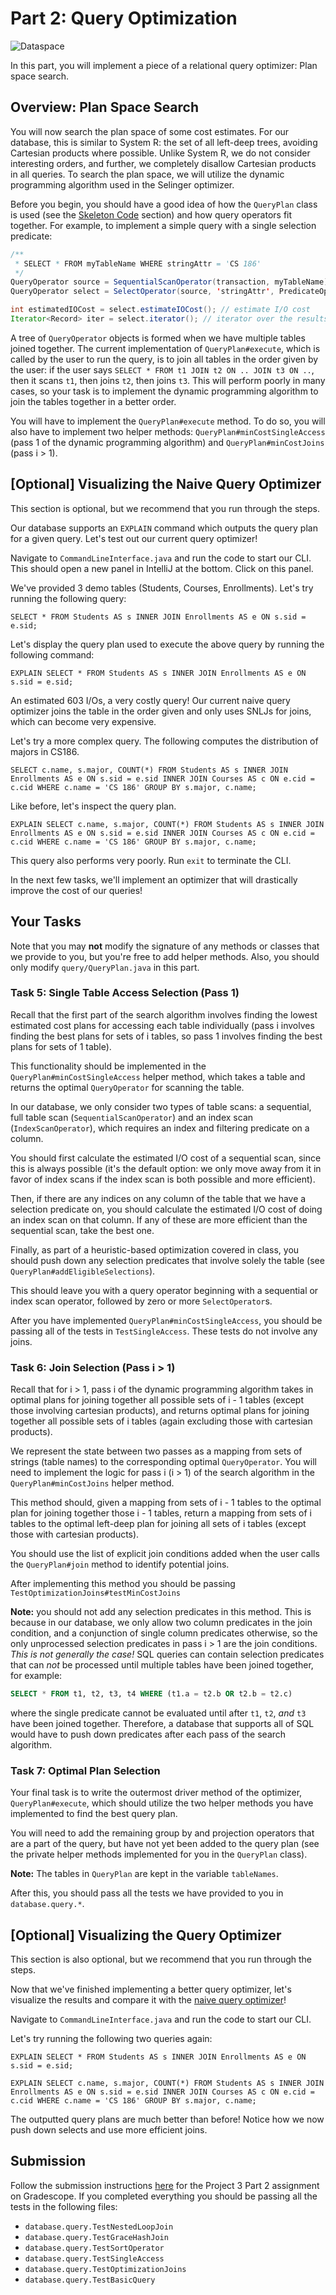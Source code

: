 # Part 2: Query Optimization

![Dataspace](../../.gitbook/assets/dataspace.png)

In this part, you will implement a piece of a relational query optimizer: Plan space search.

## Overview: Plan Space Search

You will now search the plan space of some cost estimates. For our database, this is similar to System R: the set of all left-deep trees, avoiding Cartesian products where possible. Unlike System R, we do not consider interesting orders, and further, we completely disallow Cartesian products in all queries. To search the plan space, we will utilize the dynamic programming algorithm used in the Selinger optimizer.

Before you begin, you should have a good idea of how the `QueryPlan` class is used \(see the [Skeleton Code](skeleton-code.md) section\) and how query operators fit together. For example, to implement a simple query with a single selection predicate:

```java
/**
 * SELECT * FROM myTableName WHERE stringAttr = 'CS 186'
 */
QueryOperator source = SequentialScanOperator(transaction, myTableName);
QueryOperator select = SelectOperator(source, 'stringAttr', PredicateOperator.EQUALS, "CS 186");

int estimatedIOCost = select.estimateIOCost(); // estimate I/O cost
Iterator<Record> iter = select.iterator(); // iterator over the results
```

A tree of `QueryOperator` objects is formed when we have multiple tables joined together. The current implementation of `QueryPlan#execute`, which is called by the user to run the query, is to join all tables in the order given by the user: if the user says `SELECT * FROM t1 JOIN t2 ON .. JOIN t3 ON ..`, then it scans `t1`, then joins `t2`, then joins `t3`. This will perform poorly in many cases, so your task is to implement the dynamic programming algorithm to join the tables together in a better order.

You will have to implement the `QueryPlan#execute` method. To do so, you will also have to implement two helper methods: `QueryPlan#minCostSingleAccess` \(pass 1 of the dynamic programming algorithm\) and `QueryPlan#minCostJoins` \(pass i &gt; 1\).

## \[Optional\] Visualizing the Naive Query Optimizer
This section is optional, but we recommend that you run through the steps.

Our database supports an `EXPLAIN` command which outputs the query plan for a given query. Let's test out our current query optimizer!

Navigate to `CommandLineInterface.java` and run the code to start our CLI. This should open a new panel in IntelliJ at the bottom. Click on this panel. 

We've provided 3 demo tables (Students, Courses, Enrollments). Let's try running the following query:

`SELECT * FROM Students AS s INNER JOIN Enrollments AS e ON s.sid = e.sid;`

Let's display the query plan used to execute the above query by running the following command:

`EXPLAIN SELECT * FROM Students AS s INNER JOIN Enrollments AS e ON s.sid = e.sid;`

An estimated 603 I/Os, a very costly query! Our current naive query optimizer joins the table in the order given and only uses SNLJs for joins, which can become very expensive.

Let's try a more complex query. The following computes the distribution of majors in CS186.

`SELECT c.name, s.major, COUNT(*) FROM Students AS s INNER JOIN Enrollments AS e ON s.sid = e.sid INNER JOIN Courses AS c ON e.cid = c.cid WHERE c.name = 'CS 186' GROUP BY s.major, c.name;`

Like before, let's inspect the query plan.

`EXPLAIN SELECT c.name, s.major, COUNT(*) FROM Students AS s INNER JOIN Enrollments AS e ON s.sid = e.sid INNER JOIN Courses AS c ON e.cid = c.cid WHERE c.name = 'CS 186' GROUP BY s.major, c.name;`

This query also performs very poorly. Run `exit` to terminate the CLI.

In the next few tasks, we'll implement an optimizer that will drastically improve the cost of our queries!

## Your Tasks

Note that you may **not** modify the signature of any methods or classes that we provide to you, but you're free to add helper methods. Also, you should only modify `query/QueryPlan.java` in this part.

### Task 5: Single Table Access Selection \(Pass 1\)

Recall that the first part of the search algorithm involves finding the lowest estimated cost plans for accessing each table individually \(pass i involves finding the best plans for sets of i tables, so pass 1 involves finding the best plans for sets of 1 table\).

This functionality should be implemented in the `QueryPlan#minCostSingleAccess` helper method, which takes a table and returns the optimal `QueryOperator` for scanning the table.

In our database, we only consider two types of table scans: a sequential, full table scan \(`SequentialScanOperator`\) and an index scan \(`IndexScanOperator`\), which requires an index and filtering predicate on a column.

You should first calculate the estimated I/O cost of a sequential scan, since this is always possible \(it's the default option: we only move away from it in favor of index scans if the index scan is both possible and more efficient\).

Then, if there are any indices on any column of the table that we have a selection predicate on, you should calculate the estimated I/O cost of doing an index scan on that column. If any of these are more efficient than the sequential scan, take the best one.

Finally, as part of a heuristic-based optimization covered in class, you should push down any selection predicates that involve solely the table \(see `QueryPlan#addEligibleSelections`\).

This should leave you with a query operator beginning with a sequential or index scan operator, followed by zero or more `SelectOperator`s.

After you have implemented `QueryPlan#minCostSingleAccess`, you should be passing all of the tests in `TestSingleAccess`. These tests do not involve any joins.

### **Task 6: Join Selection \(Pass i &gt; 1\)**

Recall that for i &gt; 1, pass i of the dynamic programming algorithm takes in optimal plans for joining together all possible sets of i - 1 tables \(except those involving cartesian products\), and returns optimal plans for joining together all possible sets of i tables \(again excluding those with cartesian products\).

We represent the state between two passes as a mapping from sets of strings \(table names\) to the corresponding optimal `QueryOperator`. You will need to implement the logic for pass i \(i &gt; 1\) of the search algorithm in the `QueryPlan#minCostJoins` helper method.

This method should, given a mapping from sets of i - 1 tables to the optimal plan for joining together those i - 1 tables, return a mapping from sets of i tables to the optimal left-deep plan for joining all sets of i tables \(except those with cartesian products\).

You should use the list of explicit join conditions added when the user calls the `QueryPlan#join` method to identify potential joins.

After implementing this method you should be passing `TestOptimizationJoins#testMinCostJoins`

**Note:** you should not add any selection predicates in this method. This is because in our database, we only allow two column predicates in the join condition, and a conjunction of single column predicates otherwise, so the only unprocessed selection predicates in pass i &gt; 1 are the join conditions. _This is not generally the case!_ SQL queries can contain selection predicates that can _not_ be processed until multiple tables have been joined together, for example:

```sql
SELECT * FROM t1, t2, t3, t4 WHERE (t1.a = t2.b OR t2.b = t2.c)
```

where the single predicate cannot be evaluated until after `t1`, `t2`, _and_ `t3` have been joined together. Therefore, a database that supports all of SQL would have to push down predicates after each pass of the search algorithm.

### Task 7: Optimal Plan Selection

Your final task is to write the outermost driver method of the optimizer, `QueryPlan#execute`, which should utilize the two helper methods you have implemented to find the best query plan.

You will need to add the remaining group by and projection operators that are a part of the query, but have not yet been added to the query plan \(see the private helper methods implemented for you in the `QueryPlan` class\).

**Note:** The tables in `QueryPlan` are kept in the variable `tableNames`. 

After this, you should pass all the tests we have provided to you in `database.query.*`.

## \[Optional\] Visualizing the Query Optimizer
This section is also optional, but we recommend that you run through the steps.

Now that we've finished implementing a better query optimizer, let's visualize the results and compare it with the [naive query optimizer](https://cs186.gitbook.io/project-staging/assignments/proj3/part-2-query-optimization#visualizing-the-naive-query-optimizer)!

Navigate to `CommandLineInterface.java` and run the code to start our CLI. 

Let's try running the following two queries again:

`EXPLAIN SELECT * FROM Students AS s INNER JOIN Enrollments AS e ON s.sid = e.sid;`

`EXPLAIN SELECT c.name, s.major, COUNT(*) FROM Students AS s INNER JOIN Enrollments AS e ON s.sid = e.sid INNER JOIN Courses AS c ON e.cid = c.cid WHERE c.name = 'CS 186' GROUP BY s.major, c.name;`

The outputted query plans are much better than before! Notice how we now push down selects and use more efficient joins.

## Submission

Follow the submission instructions [here](submitting-the-assignment.md) for the Project 3 Part 2 assignment on Gradescope. If you completed everything you should be passing all the tests in the following files:

* `database.query.TestNestedLoopJoin`
* `database.query.TestGraceHashJoin`
* `database.query.TestSortOperator`
* `database.query.TestSingleAccess`
* `database.query.TestOptimizationJoins`
* `database.query.TestBasicQuery`


